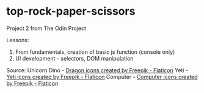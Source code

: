 # top-rock-paper-scissors
Project 2 from The Odin Project

Lessons:
1. From fundamentals, creation of basic js function (console only)
2. UI development - selectors, DOM manipulation

Source:
Unicorn Dino - <a href="https://www.flaticon.com/free-icons/dragon" title="dragon icons">Dragon icons created by Freepik - Flaticon</a>
Yeti - <a href="https://www.flaticon.com/free-icons/yeti" title="yeti icons">Yeti icons created by Freepik - Flaticon</a>
Computer - <a href="https://www.flaticon.com/free-icons/computer" title="computer icons">Computer icons created by Freepik - Flaticon</a>